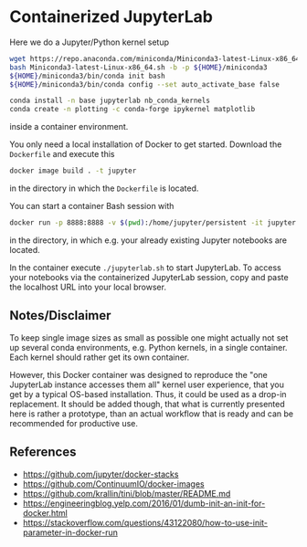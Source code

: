 # Containerized JupyterLab

Here we do a Jupyter/Python kernel setup

```bash
wget https://repo.anaconda.com/miniconda/Miniconda3-latest-Linux-x86_64.sh
bash Miniconda3-latest-Linux-x86_64.sh -b -p ${HOME}/miniconda3
${HOME}/miniconda3/bin/conda init bash
${HOME}/miniconda3/bin/conda config --set auto_activate_base false
```

```bash
conda install -n base jupyterlab nb_conda_kernels
conda create -n plotting -c conda-forge ipykernel matplotlib
```

inside a container environment.

You only need a local installation of Docker to get started. Download the `Dockerfile` and execute this

```bash
docker image build . -t jupyter
```

in the directory in which the `Dockerfile` is located.

You can start a container Bash session with

```bash
docker run -p 8888:8888 -v $(pwd):/home/jupyter/persistent -it jupyter /bin/bash
```

in the directory, in which e.g. your already existing Jupyter notebooks are located.

In the container execute `./jupyterlab.sh` to start JupyterLab. To access your notebooks via the containerized JupyterLab session, copy and paste the localhost URL into your local browser.

## Notes/Disclaimer

To keep single image sizes as small as possible one might actually not set up several conda environments, e.g. Python kernels, in a single container. Each kernel should rather get its own container.

However, this Docker container was designed to reproduce the "one JupyterLab instance accesses them all" kernel user experience, that you get by a typical OS-based installation. Thus, it could be used as a drop-in replacement. It should be added though, that what is currently presented here is rather a prototype, than an actual workflow that is ready and can be recommended for productive use.

## References

* https://github.com/jupyter/docker-stacks
* https://github.com/ContinuumIO/docker-images
* https://github.com/krallin/tini/blob/master/README.md
* https://engineeringblog.yelp.com/2016/01/dumb-init-an-init-for-docker.html
* https://stackoverflow.com/questions/43122080/how-to-use-init-parameter-in-docker-run
